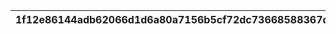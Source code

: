 |1f12e86144adb62066d1d6a80a7156b5cf72dc73668588367d5880811e797b4d|e156d5829069351b3fc8edfc750a2e69e2206c6e485eea5ac37705ff94d6a817|9d0d8da33af70f99b08c4c5d85b6d9a33383d807d2c46f6fba47fcef6994bf86|efba1637a114c0530059f60241616516847cada6fe642a78bed2010bd8db9739|7cf0aa1ed7aa33abb943ed387e39b165ed64e8aeb35e3aae77964274bc9760f6|ee2cc32781d8d1d8a1e5011417aea07db7c2eb14c26302ebf4a017b76111e62d|5f0d836692d2b5e9b3edcfb29a18fa50cb0bab60ee5684bae7beab264633b198|
| --- | --- | --- | --- | --- | --- | --- |